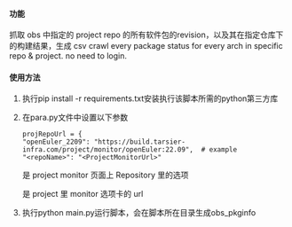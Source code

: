 #### 功能 
抓取 obs 中指定的 project repo 的所有软件包的revision，以及其在指定仓库下的构建结果，生成 csv
crawl every package status for every arch in specific repo & project. no need to login.

#### 使用方法
1.  执行pip install -r requirements.txt安装执行该脚本所需的python第三方库
2.  在para.py文件中设置以下参数
 
    ````
    projRepoUrl = {
    "openEuler_2209": "https://build.tarsier-infra.com/project/monitor/openEuler:22.09",  # example
    "<repoName>": "<ProjectMonitorUrl>"
    ````
    <repoName> 是 project monitor 页面上 Repository 里的选项

    <ProjectMonitorUrl> 是 project 里 monitor 选项卡的 url
    
3. 执行python main.py运行脚本，会在脚本所在目录生成obs_pkginfo